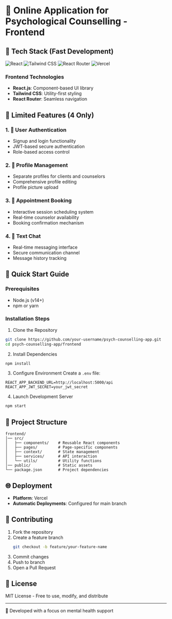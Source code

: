# 🧠 Online Application for Psychological Counselling - Frontend

## 🚀 Tech Stack (Fast Development)

![React](https://img.shields.io/badge/React-61DAFB?style=for-the-badge&logo=react&logoColor=black)
![Tailwind CSS](https://img.shields.io/badge/Tailwind_CSS-38B2AC?style=for-the-badge&logo=tailwind-css&logoColor=white)
![React Router](https://img.shields.io/badge/React_Router-CA4245?style=for-the-badge&logo=react-router&logoColor=white)
![Vercel](https://img.shields.io/badge/Vercel-000000?style=for-the-badge&logo=vercel&logoColor=white)

### Frontend Technologies
- **React.js**: Component-based UI library
- **Tailwind CSS**: Utility-first styling
- **React Router**: Seamless navigation

## 🎯 Limited Features (4 Only)

### 1. 🔐 User Authentication
- Signup and login functionality
- JWT-based secure authentication
- Role-based access control

### 2. 👤 Profile Management
- Separate profiles for clients and counselors
- Comprehensive profile editing
- Profile picture upload

### 3. 📅 Appointment Booking
- Interactive session scheduling system
- Real-time counselor availability
- Booking confirmation mechanism

### 4. 💬 Text Chat
- Real-time messaging interface
- Secure communication channel
- Message history tracking

## 🚀 Quick Start Guide

### Prerequisites
- Node.js (v14+)
- npm or yarn

### Installation Steps

1. Clone the Repository
```bash
git clone https://github.com/your-username/psych-counselling-app.git
cd psych-counselling-app/frontend
```

2. Install Dependencies
```bash
npm install
```

3. Configure Environment
Create a `.env` file:
```env
REACT_APP_BACKEND_URL=http://localhost:5000/api
REACT_APP_JWT_SECRET=your_jwt_secret
```

4. Launch Development Server
```bash
npm start
```

## 📂 Project Structure

```
frontend/
│── src/
│   ├── components/    # Reusable React components
│   ├── pages/         # Page-specific components
│   ├── context/       # State management
│   ├── services/      # API interaction
│   └── utils/         # Utility functions
│── public/            # Static assets
└── package.json       # Project dependencies
```

## 🌐 Deployment

- **Platform**: Vercel
- **Automatic Deployments**: Configured for main branch

## 🤝 Contributing

1. Fork the repository
2. Create a feature branch
   ```bash
   git checkout -b feature/your-feature-name
   ```
3. Commit changes
4. Push to branch
5. Open a Pull Request

## 📄 License

MIT License - Free to use, modify, and distribute

---

🚀 Developed with a focus on mental health support
